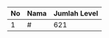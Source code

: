 | No | Nama            | Jumlah Level |
|----|-----------------|--------------|
| 1  | #    |    621        |
